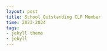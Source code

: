 ```yaml
---
layout: post
title: School Outstanding CLP Member
time: 2023-2024
tags:
- jekyll theme
- jekyll
---
```

